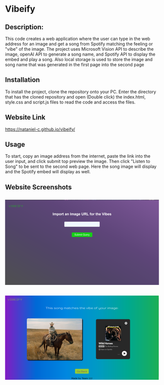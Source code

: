 # Vibeify

## Description: 
This code creates a web application where the user can type in the web address for an image and get a song from Spotify matching the feeling or "vibe" of the image. The project uses Microsoft Vision API to describe the image, openAI API to generate a song name, and Spotify API to display the embed and play a song. Also local storage is used to store the image and song name that was generated in the first page into the second page

## Installation

To install the project, clone the repository onto your PC.
Enter the directory that has the cloned repository and open (Double click) the index.html, style.css and script.js files to read the code and access the files.

## Website Link

https://nataniel-c.github.io/vibeify/

## Usage

To start, copy an image address from the internet, paste the link into the user input, and click submit top preview the image. Then click "Listen to Song" to be sent to the second web page. Here the song image will display and the Spotify embed will display as well.

## Website Screenshots
![screenshot1](./assets/images/screenshot1.PNG)
---

![screenshot2](./assets/images/screenshot2.PNG)
---
